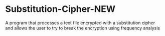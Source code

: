 # Substitution-Cipher-NEW
A program that processes a text file encrypted with a substitution cipher and allows the user to try to break the encryption using frequency analysis

